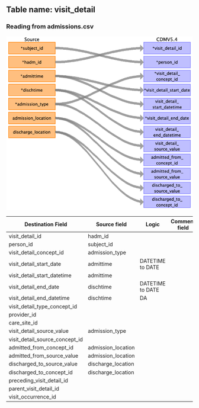 ## Table name: visit_detail

### Reading from admissions.csv

![](md_files/image4.png)

| Destination Field | Source field | Logic | Comment field |
| --- | --- | --- | --- |
| visit_detail_id | hadm_id |  |  |
| person_id | subject_id |  |  |
| visit_detail_concept_id | admission_type |  |  |
| visit_detail_start_date | admittime | DATETIME to DATE |  |
| visit_detail_start_datetime | admittime |  |  |
| visit_detail_end_date | dischtime | DATETIME to DATE |  |
| visit_detail_end_datetime | dischtime | DA |  |
| visit_detail_type_concept_id |  |  |  |
| provider_id |  |  |  |
| care_site_id |  |  |  |
| visit_detail_source_value | admission_type |  |  |
| visit_detail_source_concept_id |  |  |  |
| admitted_from_concept_id | admission_location |  |  |
| admitted_from_source_value | admission_location |  |  |
| discharged_to_source_value | discharge_location |  |  |
| discharged_to_concept_id | discharge_location |  |  |
| preceding_visit_detail_id |  |  |  |
| parent_visit_detail_id |  |  |  |
| visit_occurrence_id |  |  |  |

